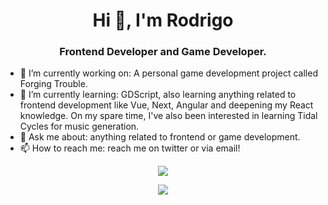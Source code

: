 <h1 align="center">Hi 👋, I'm Rodrigo</h1>
<h3 align="center">Frontend Developer and Game Developer.</h3>

- 🔭 I’m currently working on: A personal game development project called Forging Trouble.
- 🌱 I’m currently learning: GDScript, also learning anything related to frontend development like Vue, Next, Angular and deepening my React knowledge. On my spare time, I've also been interested in learning Tidal Cycles for music generation.
- 💬 Ask me about: anything related to frontend or game development.
- 📫 How to reach me: reach me on twitter or via email!


<p align="center">
  <img src="https://github-readme-stats.vercel.app/api?username=RodrigoZea&show_icons=true&theme=cobalt" />
</p>
<p align="center">
  <img src="https://github-readme-stats.vercel.app/api/top-langs/?username=RodrigoZea&langs_count=9&layout=compact&hide=jupyter%20notebook&theme=cobalt" />
</p>
